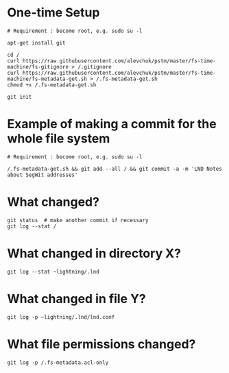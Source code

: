 # One-time Setup
```
# Requirement : become root, e.g. sudo su -l

apt-get install git

cd /
curl https://raw.githubusercontent.com/alevchuk/pstm/master/fs-time-machine/fs-gitignore > /.gitignore
curl https://raw.githubusercontent.com/alevchuk/pstm/master/fs-time-machine/fs-metadata-get.sh > /.fs-metadata-get.sh
chmod +x /.fs-metadata-get.sh

git init
```

# Example of making a commit for the whole file system
```
# Requirement : become root, e.g. sudo su -l

/.fs-metadata-get.sh && git add --all / && git commit -a -m 'LND Notes about SegWit addresses'
```

# What changed?
```
git status  # make another commit if necessary
git log --stat /
```

# What changed in directory X?
```
git log --stat ~lightning/.lnd
```

# What changed in file Y?
```
git log -p ~lightning/.lnd/lnd.conf
```

# What file permissions changed?
```
git log -p /.fs-metadata.acl-only
```
